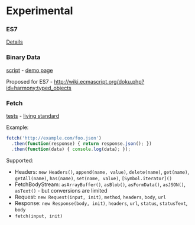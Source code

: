 Experimental
============

### ES7

[Details](es7.md)

### Binary Data

[script](bindata.js) -
[demo page](https://inexorabletash.github.io/polyfill/experimental/demos/bindata.html)

Proposed for ES7 - http://wiki.ecmascript.org/doku.php?id=harmony:typed_objects

### Fetch

[tests](http://inexorabletash.github.io/polyfill/experimental/tests/fetch.html) -
[living standard](https://fetch.spec.whatwg.org)

Example:

```js
fetch('http://example.com/foo.json')
  .then(function(response) { return response.json(); })
  .then(function(data) { console.log(data); });
```

Supported:
* Headers: `new Headers()`, `append(name, value)`, `delete(name)`, `get(name)`, `getAll(name)`, `has(name)`, `set(name, value)`, `[Symbol.iterator]()`
* FetchBodyStream: `asArrayBuffer()`, `asBlob()`, `asFormData()`, `asJSON()`, `asText()` - but conversions are limited
* Request: `new Request(input, init)`, `method`, `headers`, `body`, `url`
* Response: `new Response(body, init)`, `headers`, `url`, `status`, `statusText`, `body`
* `fetch(input, init)`
